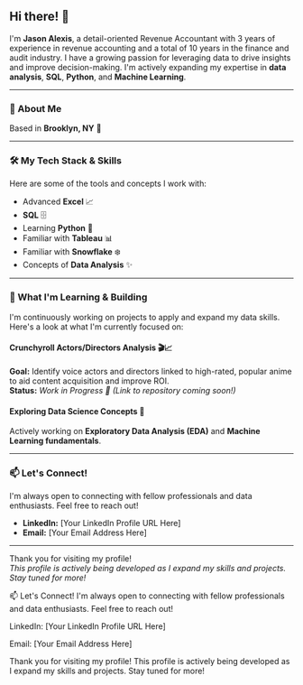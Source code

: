 ## Hi there! 👋

I'm **Jason Alexis**, a detail-oriented Revenue Accountant with 3 years of experience in revenue accounting and a total of 10 years in the finance and audit industry. I have a growing passion for leveraging data to drive insights and improve decision-making. I'm actively expanding my expertise in **data analysis**, **SQL**, **Python**, and **Machine Learning**.

---

### 📍 About Me  
Based in **Brooklyn, NY** 🗽

---

### 🛠️ My Tech Stack & Skills  
Here are some of the tools and concepts I work with:

- Advanced **Excel** 📈  
- **SQL** 🗄️  
- Learning **Python** 🐍  
- Familiar with **Tableau** 📊  
- Familiar with **Snowflake** ❄️  
- Concepts of **Data Analysis** ✨  

---

### 🌱 What I'm Learning & Building  
I'm continuously working on projects to apply and expand my data skills. Here's a look at what I'm currently focused on:

#### Crunchyroll Actors/Directors Analysis 🎬📈  
**Goal:** Identify voice actors and directors linked to high-rated, popular anime to aid content acquisition and improve ROI.  
**Status:** *Work in Progress 🚧 (Link to repository coming soon!)*

#### Exploring Data Science Concepts 🧠  
Actively working on **Exploratory Data Analysis (EDA)** and **Machine Learning fundamentals**.

---

### 📫 Let's Connect!  
I'm always open to connecting with fellow professionals and data enthusiasts. Feel free to reach out!

- **LinkedIn:** [Your LinkedIn Profile URL Here]  
- **Email:** [Your Email Address Here]  

---

Thank you for visiting my profile!  
_This profile is actively being developed as I expand my skills and projects. Stay tuned for more!_


📫 Let's Connect!
I'm always open to connecting with fellow professionals and data enthusiasts. Feel free to reach out!

LinkedIn: [Your LinkedIn Profile URL Here]

Email: [Your Email Address Here]

Thank you for visiting my profile! This profile is actively being developed as I expand my skills and projects. Stay tuned for more!
